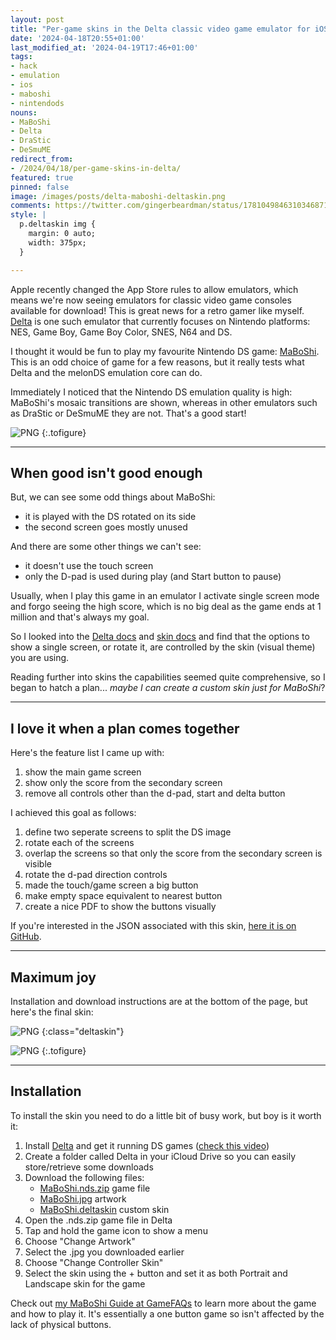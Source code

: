 ```yaml
---
layout: post
title: "Per-game skins in the Delta classic video game emulator for iOS"
date: '2024-04-18T20:55+01:00'
last_modified_at: '2024-04-19T17:46+01:00'
tags:
- hack
- emulation
- ios
- maboshi
- nintendods
nouns:
- MaBoShi
- Delta
- DraStic
- DeSmuME
redirect_from:
- /2024/04/18/per-game-skins-in-delta/
featured: true
pinned: false
image: /images/posts/delta-maboshi-deltaskin.png
comments: https://twitter.com/gingerbeardman/status/1781049846310346871
style: |
  p.deltaskin img {
    margin: 0 auto;
    width: 375px;
  }

---
```


Apple recently changed the App Store rules to allow emulators, which means we're now seeing emulators for classic video game consoles available for download! This is great news for a retro gamer like myself. [Delta](https://apps.apple.com/gb/app/delta-game-emulator/id1048524688) is one such emulator that currently focuses on Nintendo platforms: NES, Game Boy, Game Boy Color, SNES, N64 and DS.

I thought it would be fun to play my favourite Nintendo DS game: [MaBoShi](/2013/06/29/maboshi/). This is an odd choice of game for a few reasons, but it really tests what Delta and the melonDS emulation core can do.

Immediately I noticed that the Nintendo DS emulation quality is high: MaBoShi's mosaic transitions are shown, whereas in other emulators such as DraStic or DeSmuME they are not. That's a good start!

![PNG](https://cdn.gingerbeardman.com/images/posts/delta-maboshi-default.png "Delta's default Nintendo DS skin—pretty nice! BUT")
{:.tofigure}

----

## When good isn't good enough

But, we can see some odd things about MaBoShi:
- it is played with the DS rotated on its side
- the second screen goes mostly unused

And there are some other things we can't see:
- it doesn't use the touch screen
- only the D-pad is used during play (and Start button to pause)

Usually, when I play this game in an emulator I activate single screen mode and forgo seeing the high score, which is no big deal as the game ends at 1 million and that's always my goal. 

So I looked into the [Delta docs](https://faq.deltaemulator.com/using-delta/controller-skins) and [skin docs](https://noah978.gitbook.io/delta-docs/skins) and find that the options to show a single screen, or rotate it, are controlled by the skin (visual theme) you are using. 

Reading further into skins the capabilities seemed quite comprehensive, so I began to hatch a plan... *maybe I can create a custom skin just for MaBoShi*? 

----

## I love it when a plan comes together

Here's the feature list I came up with:
1. show the main game screen
2. show only the score from the secondary screen
3. remove all controls other than the d-pad, start and delta button

I achieved this goal as follows:
1. define two seperate screens to split the DS image
2. rotate each of the screens
3. overlap the screens so that only the score from the secondary screen is visible
4. rotate the d-pad direction controls
5. made the touch/game screen a big button
6. make empty space equivalent to nearest button
7. create a nice PDF to show the buttons visually

If you're interested in the JSON associated with this skin, [here it is on GitHub](https://gist.github.com/gingerbeardman/00a75a0675da8a98faa0812383eb822e).

----

## Maximum joy

Installation and download instructions are at the bottom of the page, but here's the final skin:

![PNG](https://cdn.gingerbeardman.com/images/posts/delta-maboshi-deltaskin.png)
{:class="deltaskin"}

![PNG](https://cdn.gingerbeardman.com/images/posts/delta-maboshi-deltaskin-instructions.png "Game instructions are presented when the phone is in landscape")
{:.tofigure}

----

## Installation

To install the skin you need to do a little bit of busy work, but boy is it worth it:

1. Install [Delta]() and get it running DS games ([check this video](https://www.youtube.com/watch?v=lV_QfVvXA-o))
1. Create a folder called Delta in your iCloud Drive so you can easily store/retrieve some downloads
1. Download the following files:
    - [MaBoShi.nds.zip](https://archive.org/download/maboshi-nintendo-ds/MaBoShi.nds.zip) game file
    - [MaBoShi.jpg](https://archive.org/download/maboshi-nintendo-ds/MaBoShi.jpg) artwork
    - [MaBoShi.deltaskin](https://cdn.gingerbeardman.com/files/NDS_MaBoShi.deltaskin) custom skin
1. Open the .nds.zip game file in Delta
1. Tap and hold the game icon to show a menu
1. Choose "Change Artwork"
1. Select the .jpg you downloaded earlier
1. Choose "Change Controller Skin"
1. Select the skin using the + button and set it as both Portrait and Landscape skin for the game

Check out [my MaBoShi Guide at GameFAQs](https://gamefaqs.gamespot.com/wii/946472-maboshis-arcade/faqs) to learn more about the game and how to play it. It's essentially a one button game so isn't affected by the lack of physical buttons.
